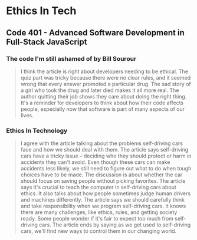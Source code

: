 # Ethics In Tech
## Code 401 - Advanced Software Development in Full-Stack JavaScript

### The code I'm still ashamed of by Bill Sourour
> I think the article is right about developers needing to be ethical. The quiz part was tricky because there were no clear rules, and it seemed wrong that every answer promoted a particular drug. The sad story of a girl who took the drug and later died makes it all more real. The author quitting their job shows they care about doing the right thing. It's a reminder for developers to think about how their code affects people, especially now that software is part of many aspects of our lives.

### Ethics In Technology
> I agree with the article talking about the problems self-driving cars face and how we should deal with them. The article says self-driving cars have a tricky issue – deciding who they should protect or harm in accidents they can't avoid. Even though these cars can make accidents less likely, we still need to figure out what to do when tough choices have to be made. The discussion is about whether the car should focus on saving people without picking favorites. The article says it's crucial to teach the computer in self-driving cars about ethics. It also talks about how people sometimes judge human drivers and machines differently. The article says we should carefully think and take responsibility when we program self-driving cars. It knows there are many challenges, like ethics, rules, and getting society ready. Some people wonder if it's fair to expect too much from self-driving cars. The article ends by saying as we get used to self-driving cars, we'll find new ways to control them in our changing world.